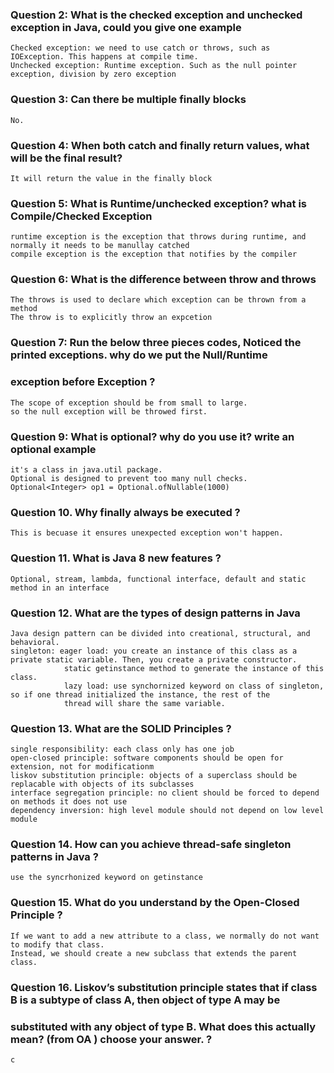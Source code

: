 ### Question 2: What is the checked exception and unchecked exception in Java, could you give one example
```
Checked exception: we need to use catch or throws, such as IOException. This happens at compile time.
Unchecked exception: Runtime exception. Such as the null pointer exception, division by zero exception
```

### Question 3:  Can there be multiple finally blocks
```
No.
```

### Question 4: When both catch and finally return values, what will be the final result?
```
It will return the value in the finally block
```

### Question 5: What is Runtime/unchecked exception? what is Compile/Checked Exception
```
runtime exception is the exception that throws during runtime, and normally it needs to be manullay catched
compile exception is the exception that notifies by the compiler
```

### Question 6: What is the difference between throw and throws
```
The throws is used to declare which exception can be thrown from a method
The throw is to explicitly throw an expcetion
```

### Question 7: Run the below three pieces codes, Noticed the printed exceptions. why do we put the Null/Runtime
### exception before Exception ?
```
The scope of exception should be from small to large.
so the null exception will be throwed first.
```

### Question 9: What is optional? why do you use it? write an optional example
```
it's a class in java.util package.
Optional is designed to prevent too many null checks.
Optional<Integer> op1 = Optional.ofNullable(1000)
```

### Question 10. Why finally always be executed ?
```
This is becuase it ensures unexpected exception won't happen.
```

### Question 11. What is Java 8 new features ?
```
Optional, stream, lambda, functional interface, default and static method in an interface
```

### Question 12. What are the types of design patterns in Java
```
Java design pattern can be divided into creational, structural, and behavioral.
singleton: eager load: you create an instance of this class as a private static variable. Then, you create a private constructor.
            static getinstance method to generate the instance of this class.
            lazy load: use synchornized keyword on class of singleton, so if one thread initialized the instance, the rest of the 
            thread will share the same variable.
```

### Question 13.  What are the SOLID Principles  ?
```
single responsibility: each class only has one job
open-closed principle: software components should be open for extension, not for modificationm
liskov substitution principle: objects of a superclass should be replacable with objects of its subclasses
interface segregation principle: no client should be forced to depend on methods it does not use
dependency inversion: high level module should not depend on low level module
```

### Question 14.  How can you achieve thread-safe singleton patterns in Java ?
```
use the syncrhonized keyword on getinstance
```

### Question 15.  What do you understand by the Open-Closed Principle ?
```
If we want to add a new attribute to a class, we normally do not want to modify that class.
Instead, we should create a new subclass that extends the parent class.
```

### Question 16.  Liskov’s substitution principle states that if class B is a subtype of class A, then object of type A may be
### substituted with any object of type B. What does this actually mean? (from OA ) choose your answer. ?
```
c
```



